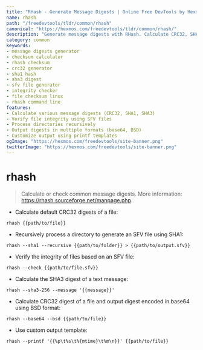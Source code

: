 ```yaml
---
title: "RHash - Generate Message Digests | Online Free DevTools by Hexmos"
name: rhash
path: "/freedevtools/tldr/common/rhash"
canonical: "https://hexmos.com/freedevtools/tldr/common/rhash/"
description: "Generate message digests with RHash. Calculate CRC32, SHA1, SHA3 checksums for files and messages. Free online tool, no registration required."
category: common
keywords:
- message digests generator
- checksum calculator
- rhash checksum
- crc32 generator
- sha1 hash
- sha3 digest
- sfv file generator
- integrity checker
- file checksum linux
- rhash command line
features:
- Calculate various message digests (CRC32, SHA1, SHA3)
- Verify file integrity using SFV files
- Process directories recursively
- Output digests in multiple formats (base64, BSD)
- Customize output using printf templates
ogImage: "https://hexmos.com/freedevtools/site-banner.png"
twitterImage: "https://hexmos.com/freedevtools/site-banner.png"
---
```


# rhash

> Calculate or check common message digests.
> More information: <https://rhash.sourceforge.net/manpage.php>.

- Calculate default CRC32 digests of a file:

`rhash {{path/to/file}}`

- Recursively process a directory to generate an SFV file using SHA1:

`rhash --sha1 --recursive {{path/to/folder}} > {{path/to/output.sfv}}`

- Verify the integrity of files based on an SFV file:

`rhash --check {{path/to/file.sfv}}`

- Calculate the SHA3 digest of a text message:

`rhash --sha3-256 --message '{{message}}'`

- Calculate CRC32 digest of a file and output digest encoded in base64 using BSD format:

`rhash --base64 --bsd {{path/to/file}}`

- Use custom output template:

`rhash --printf '{{%p\t%s\t%{mtime}\t%m\n}}' {{path/to/file}}`
